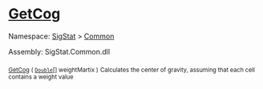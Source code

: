 # [GetCog](./ArrayExtension-100663390.md)

Namespace: [SigStat]() > [Common](./../README.md)

Assembly: SigStat.Common.dll

<sub>[GetCog](./ArrayExtension-100663390.md) ( [`Double`](https://docs.microsoft.com/en-us/dotnet/api/System.Double)[] weightMartix )</sub>              <sub>Calculates the center of gravity, assuming that each cell contains  a weight value</sub>
